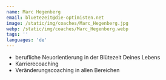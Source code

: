 ```yaml
---
name: Marc Hegenberg
email: bluetezeit@die-optimisten.net
image: /static/img/coaches/Marc_Hegenberg.jpg
webp: /static/img/coaches/Marc_Hegenberg.webp
tags: ''
languages: 'de'
---
```


<ul><li>berufliche Neuorientierung in der Blütezeit Deines Lebens&nbsp;</li><li>Karrierecoaching</li><li>Veränderungscoaching in allen Bereichen</li></ul>
